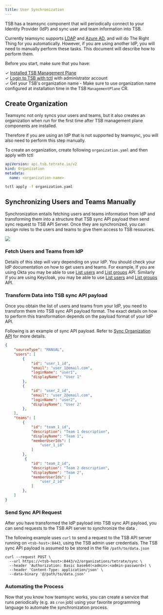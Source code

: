 ```yaml
---
title: User Synchronization
---
```


TSB has a teamsync component that will periodically connect to your Identity Provider (IdP) and sync user and team information into TSB.

Currently teamsync supports [LDAP](https://en.wikipedia.org/wiki/Lightweight_Directory_Access_Protocol) and [Azure AD](https://azure.microsoft.com/services/active-directory/), and will do The Right Thing for you automatically. However, if you are using another IdP, you will need to manually perform these tasks. This document will describe how to perform them.

Before you start, make sure that you have:

✓ [Installed TSB Management Plane](../../setup/self_managed/management-plane-installation) <br />
✓ [Login to TSB with tctl](../../setup/tctl_connect) with administrator account<br />
✓ Get your TSB's organization name - Make sure to use organization name configured at installation time in the TSB `ManagementPlane` CR.

## Create Organization

Teamsync not only syncs your users and teams, but it also creates an organization when run for the first time after TSB management plane components are installed.

Therefore if you are using an IdP that is not supported by teamsync, you will also need to perform this step manually.

To create an organization, create following `organization.yaml` and then apply with tctl

```yaml
apiVersion: api.tsb.tetrate.io/v2
kind: Organization
metadata:
  name: <organization-name>
```

```bash
tctl apply -f organization.yaml
````

## Synchronizing Users and Teams Manually

Synchronization entails fetching users and teams information from IdP and transforming them into a structure that TSB sync API payload then send sync request to TSB API Server. Once they are synchronized, you can assign roles to the users and teams to give them access to TSB resources.

![](../../assets/operations/teamsync.png)

### Fetch Users and Teams from IdP

Details of this step will vary depending on your IdP. You should check your IdP documentation on how to get users and teams. For example, If you are using Okta you may be able to use [List users](https://developer.okta.com/docs/reference/api/users/) and [List groups](https://developer.okta.com/docs/reference/api/groups/) API. Similarly if you are using Keycloak, you may be able to use [List users](https://www.keycloak.org/docs-api/15.0/rest-api/index.html#_users_resource) and [List groups](https://www.keycloak.org/docs-api/15.0/rest-api/index.html#_groups_resource) API.

### Transform Data into TSB sync API payload

Once you obtain the list of users and teams from your IdP, you need to transform them into TSB sync API payload format. The exact details on how to perform this transformation depends on the payload format of your IdP API.

Following is an example of sync API payload. Refer to <a href="../../rest#tag/Organizations/operation/Organizations_SyncOrganization">Sync Organization API</a> for more details.

```json
{
    "sourceType": "MANUAL",
    "users": [
        {
            "id": "user_1_id",
            "email": "user_1@email.com",
            "loginName": "user1",
            "displayName": "User 1"
        },
        {
            "id": "user_2_id",
            "email": "user_2@email.com",
            "loginName": "user2",
            "displayName": "User 2"
        },
    ],
    "teams": [
        {
            "id": "team_1_id",
            "description": "Team 1 description",
            "displayName": "Team 1",
            "memberUserIds": [
                "user_1_id"
            ]
        },
         {
            "id": "team_2_id",
            "description": "Team 2 description",
            "displayName": "Team 2",
            "memberUserIds": [
                "user_2_id"
            ]
        },
    ]
}
```

### Send Sync API Request

After you have transformed the IdP payload into TSB sync API payload, you can send requests to the TSB API server to  synchronize the data .

The following example uses `curl` to send a request to the TSB API server running on `<tsb-host>:8443`, using the TSB admin user credentials. The TSB sync API payload is assumed to be stored in the file `/path/to/data.json`

```bash{promptUser: "alice"}
curl --request POST \
  --url https://<tsb-host>:8443/v2/organizations/tetrate/sync \
  --header 'Authorization: Basic base64(<admin>:<admin-password>) \
  --header 'Content-Type: application/json' \
  --data-binary '@/path/to/data.json'
```

### Automating the Process

Now that you know how teamsync works, you can create a service that runs periodically (e.g. as `cron` job) using your favorite programming language to automate the synchronization process.
